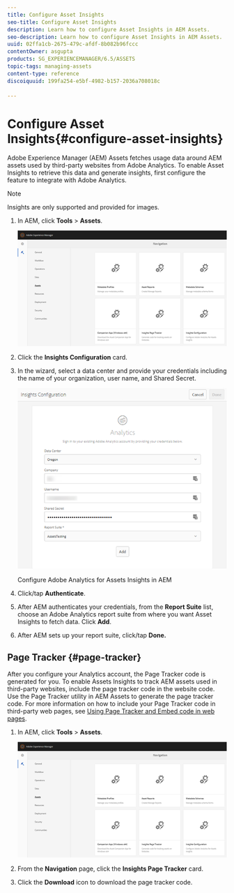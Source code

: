 ```yaml
---
title: Configure Asset Insights
seo-title: Configure Asset Insights
description: Learn how to configure Asset Insights in AEM Assets.
seo-description: Learn how to configure Asset Insights in AEM Assets.
uuid: 02ffa1cb-2675-479c-afdf-8b082b96fccc
contentOwner: asgupta
products: SG_EXPERIENCEMANAGER/6.5/ASSETS
topic-tags: managing-assets
content-type: reference
discoiquuid: 199fa254-e5bf-4982-b157-2036a708018c

---
```


# Configure Asset Insights{#configure-asset-insights}

Adobe Experience Manager (AEM) Assets fetches usage data around AEM assets used by third-party websites from Adobe Analytics. To enable Asset Insights to retrieve this data and generate insights, first configure the feature to integrate with Adobe Analytics.

>[!NOTE]
>
>Insights are only supported and provided for images.

1. In AEM, click **Tools** &gt; **Assets**. 

   ![](assets/chlimage_1-72.png)

1. Click the **Insights Configuration** card.
1. In the wizard, select a data center and provide your credentials including the name of your organization, user name, and Shared Secret.

   ![Configure Adobe Analytics for Assets Insights in AEM](assets/insights_config2.png)

   Configure Adobe Analytics for Assets Insights in AEM

1. Click/tap **Authenticate**.
1. After AEM authenticates your credentials, from the **Report Suite** list, choose an Adobe Analytics report suite from where you want Asset Insights to fetch data. Click **Add**.
1. After AEM sets up your report suite, click/tap **Done.**

## Page Tracker {#page-tracker}

After you configure your Analytics account, the Page Tracker code is generated for you. To enable Assets Insights to track AEM assets used in third-party websites, include the page tracker code in the website code. Use the Page Tracker utility in AEM Assets to generate the page tracker code. For more information on how to include your Page Tracker code in third-party web pages, see [Using Page Tracker and Embed code in web pages](/assets/using/touch-ui-using-page-tracker.md).

1. In AEM, click **Tools** &gt; **Assets**.

   ![](assets/chlimage_1-73.png)

1. From the **Navigation** page, click the **Insights Page Tracker** card.
1. Click the **Download** icon to download the page tracker code.


